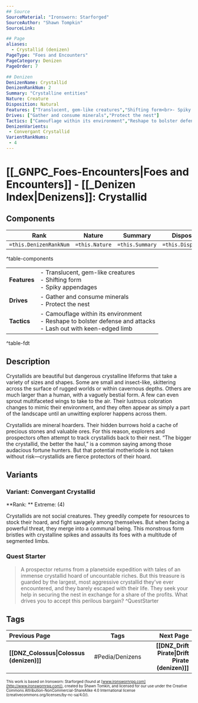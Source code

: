 ```yaml
---
## Source
SourceMaterial: "Ironsworn: Starforged"
SourceAuthor: "Shawn Tompkin"
SourceLink: 

## Page
aliases:
  - Crystallid (denizen)
PageType: "Foes and Encounters"
PageCategory: Denizen
PageOrder: 7

## Denizen
DenizenName: Crystallid
DenizenRankNum: 2
Summary: "Crystalline entities"
Nature: Creature
Disposition: Natural
Features: ["Translucent, gem-like creatures","Shifting form<br>- Spiky appendages"]
Drives: ["Gather and consume minerals","Protect the nest"]
Tactics: ["Camouflage within its environment","Reshape to bolster defense and attacks","Lash out with keen-edged limb"]
DenizenVarients:
 - Convergant Crystallid
VarientRankNums:
 - 4
---
```

# [[_GNPC_Foes-Encounters|Foes and Encounters]] - [[_Denizen Index|Denizens]]: Crystallid
## Components
| **Rank** | Nature | Summary | Disposition |
| :---: | --- | --- | --- |
| `=this.DenizenRankNum` | `=this.Nature` | `=this.Summary` | `=this.Disposition`  |
^table-components

|  |  |
| --- | --- |
| **Features** | - Translucent, gem-like creatures<br>- Shifting form<br>- Spiky appendages |
| **Drives** | - Gather and consume minerals<br>- Protect the nest |
| **Tactics** | - Camouflage within its environment<br>- Reshape to bolster defense and attacks<br>- Lash out with keen-edged limb |
^table-fdt

## Description
Crystallids are beautiful but dangerous crystalline lifeforms that take a variety of sizes and shapes. Some are small and insect-like, skittering across the surface of rugged worlds or within cavernous depths. Others are much larger than a human, with a vaguely bestial form. A few can even sprout multifaceted wings to take to the air. Their lustrous coloration changes to mimic their environment, and they often appear as simply a part of the landscape until an unwitting explorer happens across them.

Crystallids are mineral hoarders. Their hidden burrows hold a cache of precious stones and valuable ores. For this reason, explorers and prospectors often attempt to track crystallids back to their nest. “The bigger the crystallid, the better the haul,” is a common saying among those audacious fortune hunters. But that potential motherlode is not taken without risk—crystallids are fierce protectors of their hoard.

## Variants
### Variant: Convergant Crystallid
**Rank: ** Extreme: (4)

Crystallids are not social creatures. They greedily compete for resources to stock their hoard, and fight savagely among themselves. But when facing a powerful threat, they merge into a communal being. This monstrous form bristles with crystalline spikes and assaults its foes with a multitude of segmented limbs.

### Quest Starter
> A prospector returns from a planetside expedition with tales of an immense crystallid hoard of uncountable riches. But this treasure is guarded by the largest, most aggressive crystallid they’ve ever encountered, and they barely escaped with their life. They seek your help in securing the nest in exchange for a share of the profits. What drives you to accept this perilous bargain? ^QuestStarter

## Tags
| Previous Page | Tags | Next Page |
|:--- |:---:| ---:|
| **[[DNZ_Colossus\|Colossus (denizen)]]** | #Pedia/Denizens | **[[DNZ_Drift Pirate\|Drift Pirate (denizen)]]** |

<font size=-2>This work is based on Ironsworn: Starforged (found at [www.ironswornrpg.com](http://www.ironswornrpg.com)), created by Shawn Tomkin, and licensed for our use under the Creative Commons Attribution-NonCommercial-ShareAlike 4.0 International license  (creativecommons.org/licenses/by-nc-sa/4.0/).</font>